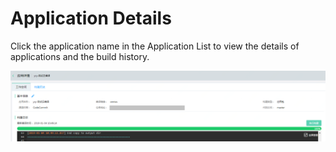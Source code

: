 # Application Details

Click the application name in the Application List to view the details of applications and the build history.


![](/image/codebuild/details.PNG) 

